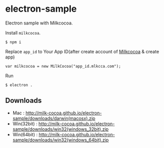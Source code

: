 # electron-sample
Electron sample with Milkcocoa.

Install `milkcocoa`.

```
$ npm i
```

Replace `app_id` to Your App ID(after create account of [Milkcocoa](https://mlkcca.com/) & create app)

```
var milkcocoa = new MilkCocoa("app_id.mlkcca.com");
```

Run
```
$ electron .
```


## Downloads
- Mac : http://milk-cocoa.github.io/electron-sample/downloads/darwin(macosx).zip
- Win(32bit) : http://milk-cocoa.github.io/electron-sample/downloads/win32(windows_32bit).zip
- Win(64bit) : http://milk-cocoa.github.io/electron-sample/downloads/win32(windows_64bit).zip